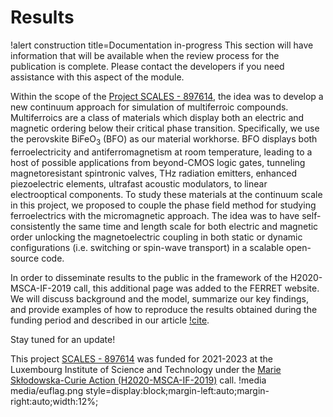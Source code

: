 # Results

!alert construction title=Documentation in-progress
This section will have information that will be available when the review process for the publication is complete. Please contact the developers if you need assistance with this aspect of the module.

Within the scope of the [Project SCALES - 897614](https://cordis.europa.eu/project/id/897614), the idea was to develop a new continuum approach for simulation of multiferroic compounds.  Multiferroics are a class of materials which display both an electric and magnetic ordering below their critical phase transition. Specifically, we use the perovskite $\mathrm{BiFeO}_3$ (BFO) as our material workhorse. BFO displays both ferroelectricity and antiferromagnetism at room temperature, leading to a host of possible applications from beyond-CMOS logic gates, tunneling magnetoresistant spintronic valves, THz radiation emitters, enhanced piezoelectric elements, ultrafast acoustic modulators, to linear electrooptical components. To study these materials at the continuum scale in this project, we proposed to couple the phase field method for studying ferroelectrics with the micromagnetic approach. The idea was to have self-consistently the same time and length scale for both electric and magnetic order unlocking the magnetoelectric coupling in both static or dynamic configurations (i.e. switching or spin-wave transport) in a scalable open-source code.

In order to disseminate results to the public in the framework of the H2020-MSCA-IF-2019 call, this additional page was added to the FERRET website. We will discuss background and the model, summarize our key findings, and provide examples of how to reproduce the results obtained during the funding period and described in our article [!cite](Mangeri2023).

Stay tuned for an update!


This project [SCALES - 897614](https://cordis.europa.eu/project/id/897614) was funded for 2021-2023 at the Luxembourg Institute of Science and Technology under the [Marie Skłodowska-Curie Action (H2020-MSCA-IF-2019)](https://ec.europa.eu/info/funding-tenders/opportunities/portal/screen/opportunities/topic-details/msca-if-2020) call.
!media media/euflag.png style=display:block;margin-left:auto;margin-right:auto;width:12%;
